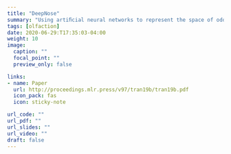 ```yaml
---
title: "DeepNose"
summary: "Using artiﬁcial neural networks to represent the space of odorants"
tags: [olfaction]
date: 2020-06-29:T17:35:03-04:00
weight: 10
image:
  caption: ""
  focal_point: ""
  preview_only: false

links:
- name: Paper
  url: http://proceedings.mlr.press/v97/tran19b/tran19b.pdf
  icon_pack: fas
  icon: sticky-note

url_code: ""
url_pdf: ""
url_slides: ""
url_video: ""
draft: false
---
```

